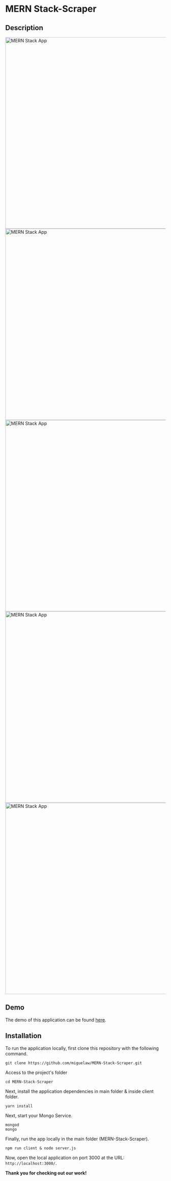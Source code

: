 # MERN Stack-Scraper

## Description

<img src="./1.jpg" alt="MERN Stack App" height="600">

<img src="./2.jpg" alt="MERN Stack App" height="600">

<img src="./3.jpg" alt="MERN Stack App" height="600">

<img src="./4.jpg" alt="MERN Stack App" height="600">

<img src="./5.jpg" alt="MERN Stack App" height="600">


## Demo

The demo of this application can be found [here]().


## Installation

To run the application locally, first clone this repository with the following command.

	git clone https://github.com/miguelaw/MERN-Stack-Scraper.git
	
Access to the project's folder

	cd MERN-Stack-Scraper

Next, install the application dependencies in main folder & inside client folder.

	yarn install

Next, start your Mongo Service.

    mongod
    mongo
	
Finally, run the app locally in the main folder (MERN-Stack-Scraper).

	npm run client & node server.js

	
Now, open the local application on port 3000 at the URL: `http://localhost:3000/`.


**Thank you for checking out our work!**
